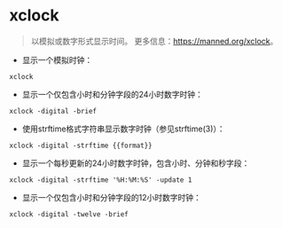 # xclock

> 以模拟或数字形式显示时间。
> 更多信息：<https://manned.org/xclock>。

- 显示一个模拟时钟：

`xclock`

- 显示一个仅包含小时和分钟字段的24小时数字时钟：

`xclock -digital -brief`

- 使用strftime格式字符串显示数字时钟（参见strftime(3)）：

`xclock -digital -strftime {{format}}`

- 显示一个每秒更新的24小时数字时钟，包含小时、分钟和秒字段：

`xclock -digital -strftime '%H:%M:%S' -update 1`

- 显示一个仅包含小时和分钟字段的12小时数字时钟：

`xclock -digital -twelve -brief`